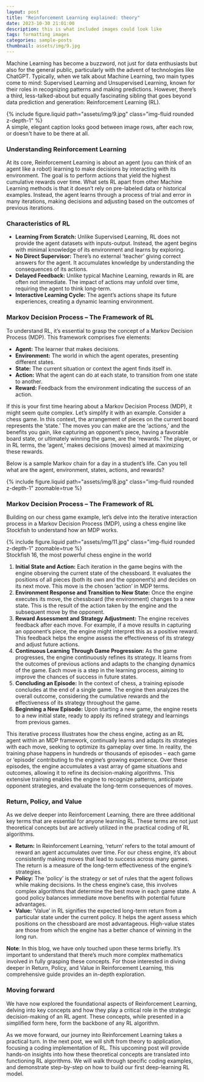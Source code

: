 ```yaml
---
layout: post
title: "Reinforcement Learning explained: theory"
date: 2023-10-30 21:01:00
description: this is what included images could look like
tags: formatting images
categories: sample-posts
thumbnail: assets/img/9.jpg
---
```


Machine Learning has become a buzzword, not just for data enthusiasts but also for the general public, particularly with the advent of technologies like ChatGPT. Typically, when we talk about Machine Learning, two main types come to mind: Supervised Learning and Unsupervised Learning, known for their roles in recognizing patterns and making predictions. However, there’s a third, less-talked-about but equally fascinating sibling that goes beyond data prediction and generation: Reinforcement Learning (RL).


<div class="row mt-3">
    <div class="col-sm mt-3 mt-md-0">
        {% include figure.liquid path="assets/img/9.jpg" class="img-fluid rounded z-depth-1" %}
    </div>
</div>
<div class="caption">
    A simple, elegant caption looks good between image rows, after each row, or doesn't have to be there at all.
</div>

<h3>Understanding Reinforcement Learning</h3>

At its core, Reinforcement Learning is about an agent (you can think of an agent like a robot) learning to make decisions by interacting with its environment. The goal is to perform actions that yield the highest cumulative rewards over time. What sets RL apart from other Machine Learning methods is that it doesn’t rely on pre-labeled data or historical examples. Instead, the agent learns through a process of trial and error in many iterations, making decisions and adjusting based on the outcomes of previous iterations.

<h3>Characteristics of RL</h3>

<ul>
  <li><strong>Learning From Scratch:</strong> Unlike Supervised Learning, RL does not provide the agent datasets with inputs-output. Instead, the agent begins with minimal knowledge of its environment and learns by exploring.</li>
  
  <li><strong>No Direct Supervisor:</strong> There’s no external ‘teacher’ giving correct answers for the agent. It accumulates knowledge by understanding the consequences of its actions.</li>
  
  <li><strong>Delayed Feedback:</strong> Unlike typical Machine Learning, rewards in RL are often not immediate. The impact of actions may unfold over time, requiring the agent to think long-term.</li>
  
  <li><strong>Interactive Learning Cycle:</strong> The agent’s actions shape its future experiences, creating a dynamic learning environment.</li>
</ul>

<h3>Markov Decision Process – The Framework of RL</h3>

To understand RL, it’s essential to grasp the concept of a Markov Decision Process (MDP). This framework comprises five elements:

<ul>
  <li><strong>Agent:</strong> The learner that makes decisions.</li>

  <li><strong>Environment:</strong> The world in which the agent operates, presenting different states.</li>

  <li><strong>State:</strong> The current situation or context the agent finds itself in.</li>

  <li><strong>Action:</strong> What the agent can do at each state, to transition from one state to another.</li>

  <li><strong>Reward:</strong> Feedback from the environment indicating the success of an action.</li>
</ul>

If this is your first time hearing about a Markov Decision Process (MDP), it might seem quite complex. Let’s simplify it with an example. Consider a chess game. In this context, the arrangement of pieces on the current board represents the ‘state.’ The moves you can make are the ‘actions,’ and the benefits you gain, like capturing an opponent’s piece, having a favorable board state, or ultimately winning the game, are the ‘rewards.’ The player, or in RL terms, the ‘agent,’ makes decisions (moves) aimed at maximizing these rewards.

Below is a sample Markov chain for a day in a student’s life. Can you tell what are the agent, environment, states, actions, and rewards?

<div class="row mt-3">
    <div class="col-sm mt-3 mt-md-0">
        {% include figure.liquid path="assets/img/8.jpg" class="img-fluid rounded z-depth-1" zoomable=true %}
    </div>
</div>

<h3>Markov Decision Process – The Framework of RL</h3>

Building on our chess game example, let’s delve into the iterative interaction process in a Markov Decision Process (MDP), using a chess engine like Stockfish to understand how an MDP works.

<div class="row mt-3">
    <div class="col-sm mt-3 mt-md-0">
        {% include figure.liquid path="assets/img/11.jpg" class="img-fluid rounded z-depth-1" zoomable=true %}
    </div>
</div>
<div class="caption">
    Stockfish 16, the most powerful chess engine in the world
</div>

<ol>
  <li><strong>Initial State and Action:</strong> Each iteration in the game begins with the engine observing the current state of the chessboard. It evaluates the positions of all pieces (both its own and the opponent’s) and decides on its next move. This move is the chosen ‘action’ in MDP terms.</li>

  <li><strong>Environment Response and Transition to New State:</strong> Once the engine executes its move, the chessboard (the environment) changes to a new state. This is the result of the action taken by the engine and the subsequent move by the opponent.</li>

  <li><strong>Reward Assessment and Strategy Adjustment:</strong> The engine receives feedback after each move. For example, if a move results in capturing an opponent’s piece, the engine might interpret this as a positive reward. This feedback helps the engine assess the effectiveness of its strategy and adjust future actions.</li>

  <li><strong>Continuous Learning Through Game Progression:</strong> As the game progresses, the engine continuously refines its strategy. It learns from the outcomes of previous actions and adapts to the changing dynamics of the game. Each move is a step in the learning process, aiming to improve the chances of success in future states.</li>

  <li><strong>Concluding an Episode:</strong> In the context of chess, a training episode concludes at the end of a single game. The engine then analyzes the overall outcome, considering the cumulative rewards and the effectiveness of its strategy throughout the game.</li>

  <li><strong>Beginning a New Episode:</strong> Upon starting a new game, the engine resets to a new initial state, ready to apply its refined strategy and learnings from previous games.</li>
</ol>

This iterative process illustrates how the chess engine, acting as an RL agent within an MDP framework, continually learns and adapts its strategies with each move, seeking to optimize its gameplay over time. In reality, the training phase happens in hundreds or thousands of episodes – each game or ‘episode’ contributing to the engine’s growing experience. Over these episodes, the engine accumulates a vast array of game situations and outcomes, allowing it to refine its decision-making algorithms. This extensive training enables the engine to recognize patterns, anticipate opponent strategies, and evaluate the long-term consequences of moves.

<h3>Return, Policy, and Value</h3>

As we delve deeper into Reinforcement Learning, there are three additional key terms that are essential for anyone learning RL. These terms are not just theoretical concepts but are actively utilized in the practical coding of RL algorithms.

<ul>
  <li><strong>Return:</strong> In Reinforcement Learning, ‘return’ refers to the total amount of reward an agent accumulates over time. For our chess engine, it’s about consistently making moves that lead to success across many games. The return is a measure of the long-term effectiveness of the engine’s strategies.</li>

  <li><strong>Policy:</strong> The ‘policy’ is the strategy or set of rules that the agent follows while making decisions. In the chess engine’s case, this involves complex algorithms that determine the best move in each game state. A good policy balances immediate move benefits with potential future advantages.</li>

  <li><strong>Value:</strong> ‘Value’ in RL signifies the expected long-term return from a particular state under the current policy. It helps the agent assess which positions on the chessboard are most advantageous. High-value states are those from which the engine has a better chance of winning in the long run.</li>
</ul>

<strong>Note</strong>: In this blog, we have only touched upon these terms briefly. It’s important to understand that there’s much more complex mathematics involved in fully grasping these concepts. For those interested in diving deeper in Return, Policy, and Value in Reinforcement Learning, this comprehensive guide provides an in-depth exploration.

<h3>Moving forward</h3>

We have now explored the foundational aspects of Reinforcement Learning, delving into key concepts and how they play a critical role in the strategic decision-making of an RL agent. These concepts, while presented in a simplified form here, form the backbone of any RL algorithm.

As we move forward, our journey into Reinforcement Learning takes a practical turn. In the next post, we will shift from theory to application, focusing a coding implementation of RL. This upcoming post will provide hands-on insights into how these theoretical concepts are translated into functioning RL algorithms. We will walk through specific coding examples, and demonstrate step-by-step on how to build our first deep-learning RL model.